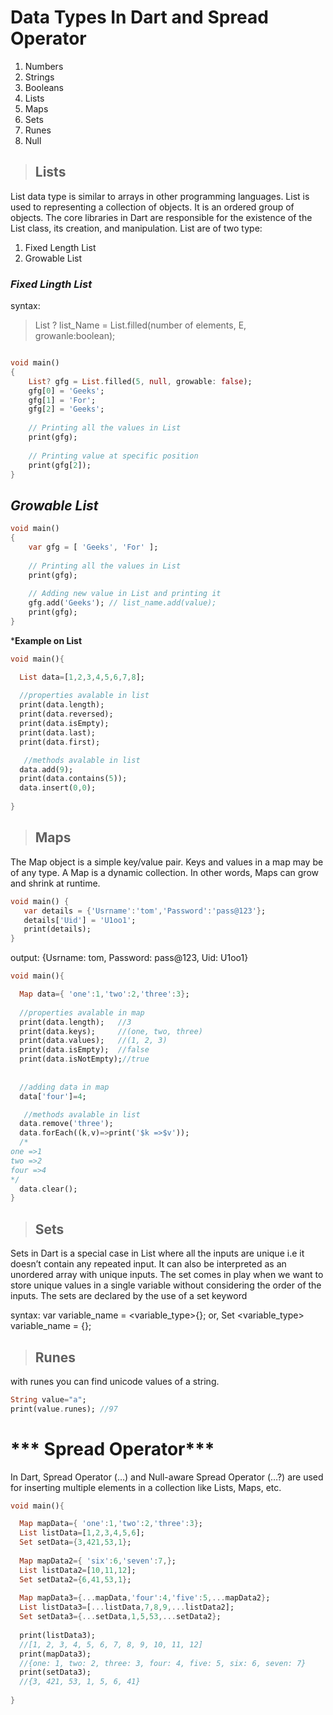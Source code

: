 # Data Types In Dart and Spread Operator

1. Numbers
2. Strings
3. Booleans
4. Lists
5. Maps
6. Sets
7. Runes
8. Null
   

> ## **Lists**
List data type is similar to arrays in other programming languages. List is used to representing a collection of objects. It is an ordered group of objects. The core libraries in Dart are responsible for the existence of the List class, its creation, and manipulation.
List are of two type:

1. Fixed Length List
2. Growable List
   
### ***Fixed Lingth List***
syntax:
>List ? list_Name = List.filled(number of elements, E, growanle:boolean);

```dart

void main()
{
    List? gfg = List.filled(5, null, growable: false);
    gfg[0] = 'Geeks';
    gfg[1] = 'For';
    gfg[2] = 'Geeks';
 
    // Printing all the values in List
    print(gfg);
 
    // Printing value at specific position
    print(gfg[2]);
}
```
## ***Growable List***
```dart
void main()
{
    var gfg = [ 'Geeks', 'For' ];
 
    // Printing all the values in List
    print(gfg);
 
    // Adding new value in List and printing it
    gfg.add('Geeks'); // list_name.add(value);
    print(gfg);
}
```


***Example on List**
```dart
void main(){

  List data=[1,2,3,4,5,6,7,8];
  
  //properties avalable in list
  print(data.length);
  print(data.reversed);
  print(data.isEmpty);
  print(data.last);
  print(data.first);

   //methods avalable in list
  data.add(9);
  print(data.contains(5));
  data.insert(0,0);
  
}
```


> ## **Maps**

The Map object is a simple key/value pair. Keys and values in a map may be of any type. A Map is a dynamic collection. In other words, Maps can grow and shrink at runtime.

```dart
void main() { 
   var details = {'Usrname':'tom','Password':'pass@123'}; 
   details['Uid'] = 'U1oo1'; 
   print(details); 
} 
```
output: {Usrname: tom, Password: pass@123, Uid: U1oo1}


```dart
void main(){

  Map data={ 'one':1,'two':2,'three':3};
  
  //properties avalable in map
  print(data.length);   //3
  print(data.keys);     //(one, two, three)
  print(data.values);   //(1, 2, 3)
  print(data.isEmpty);  //false
  print(data.isNotEmpty);//true
  
  
  //adding data in map
  data['four']=4;

   //methods avalable in list
  data.remove('three');
  data.forEach((k,v)=>print('$k =>$v'));
  /*
one =>1
two =>2
four =>4
*/
  data.clear(); 
}
```

> ## **Sets**

Sets in Dart is a special case in List where all the inputs are unique i.e it doesn’t contain any repeated input. It can also be interpreted as an unordered array with unique inputs. The set comes in play when we want to store unique values in a single variable without considering the order of the inputs. The sets are declared by the use of a set keyword

syntax:
var variable_name = <variable_type>{};
or,
Set <variable_type> variable_name = {};

> ## **Runes**

with runes you can find unicode values of a string.
```dart
String value="a";
print(value.runes); //97
```

# *** Spread Operator***
In Dart, Spread Operator (…) and Null-aware Spread Operator (…?) are used for inserting multiple elements in a collection like Lists, Maps, etc.

```dart
void main(){

  Map mapData={ 'one':1,'two':2,'three':3};
  List listData=[1,2,3,4,5,6];
  Set setData={3,421,53,1};
  
  Map mapData2={ 'six':6,'seven':7,};
  List listData2=[10,11,12];
  Set setData2={6,41,53,1};
  
  Map mapData3={...mapData,'four':4,'five':5,...mapData2};
  List listData3=[...listData,7,8,9,...listData2];
  Set setData3={...setData,1,5,53,...setData2};
  
  print(listData3);
  //[1, 2, 3, 4, 5, 6, 7, 8, 9, 10, 11, 12]
  print(mapData3);
  //{one: 1, two: 2, three: 3, four: 4, five: 5, six: 6, seven: 7}
  print(setData3);
  //{3, 421, 53, 1, 5, 6, 41}
  
}
```